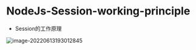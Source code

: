 # NodeJs-Session-working-principle

- Session的工作原理

![image-20220613193012845](C:/Users/Administrator.DESKTOP-E0KTJ20/AppData/Roaming/Typora/typora-user-images/image-20220613193012845.png)
